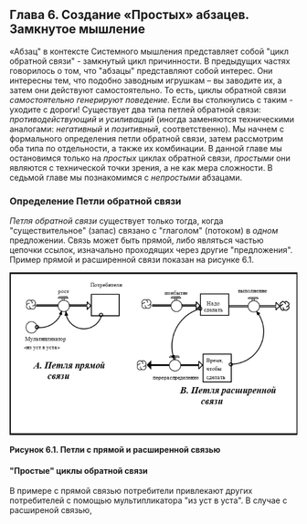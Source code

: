 ## Глава 6. Создание «Простых» абзацев. Замкнутое мышление
«Абзац" в контексте Системного мышления представляет собой "цикл обратной связи" - замкнутый цикл причинности. В предыдущих частях говорилось о том, что "абзацы" представляют собой интерес. Они интересны тем, что подобно заводным игрушкам – вы заводите их, а затем они действуют самостоятельно. То есть, циклы обратной связи *самостоятельно генерируют поведение.* Если вы столкнулись с таким - уходите с дороги!
Существует два типа петлей обратной связи: *противодействующий* и *усиливащий* (иногда заменяются техническими аналогами: *негативный* и *позитивный*, соответственно). Мы начнем с формального определения петли обратной связи, затем рассмотрим оба типа по отдельности, а также их комбинации. В данной главе мы остановимся только на *простых* циклах обратной связи, *простыми* они являются с технической точки зрения, а не как мера сложности. В седьмой главе мы познакомимся с *непростыми* абзацами.
### Определение Петли обратной связи
*Петля обратной связи* существует только тогда, когда "существительное" (запас) связано с "глаголом" (потоком) в *одном* предложении. Связь может быть прямой, либо являться частью цепочки ссылок, изначально проходящих через другие "предложения". Пример прямой и расширенной связи показан на рисунке 6.1.

![Рисунок 6.1](figure06-01.png) 

**Рисунок 6.1. Петли с прямой и расширенной связью**

#### "Простые" циклы обратной связи

В примере с прямой связью потребители привлекают других потребителей с помощью мультипликатора "из уст в уста". В случае с расширеной связью,
